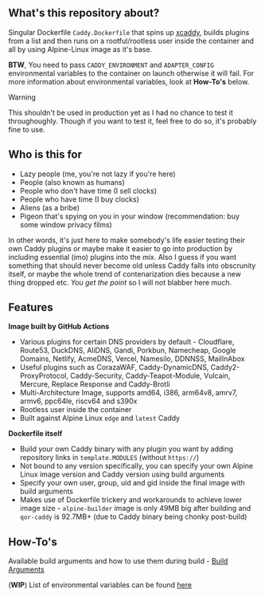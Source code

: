## What's this repository about?

Singular Dockerfile `Caddy.Dockerfile` that spins up [xcaddy](https://github.com/caddyserver/xcaddy), builds plugins from a list and then runs on a rootful/rootless user inside the container and all by using Alpine-Linux image as it's base. 

**BTW**, You need to pass `CADDY_ENVIRONMENT` and `ADAPTER_CONFIG` environmental variables to the container on launch otherwise it will fail. For more information about environmental variables, look at **How-To's** below.

> [!WARNING]
> This shouldn't be used in production yet as I had no chance to test it throughoughly. Though if you want to test it, feel free to do so, it's probably fine to use.

## Who is this for
- Lazy people (me, you're not lazy if you're here)
- People (also known as humans)
- People who don't have time (I sell clocks)
- People who have time (I buy clocks)
- Aliens (as a bribe)
- Pigeon that's spying on you in your window (recommendation: buy some window privacy films)

In other words, it's just here to make somebody's life easier testing their own Caddy plugins or maybe make it easier to go into production by including essential (imo) plugins into the mix. Also I guess if you want something that should never become old unless Caddy falls into obscrunity itself, or maybe the whole trend of contenarization dies because a new thing dropped etc. *You get the point* so I will not blabber here much.

## Features

**Image built by GitHub Actions**
- Various plugins for certain DNS providers by default - Cloudflare, Route53, DuckDNS, AliDNS, Gandi, Porkbun, Namecheap, Google Domains, Netlify, AcmeDNS, Vercel, Namesilo, DDNNSS, MailInAbox
- Useful plugins such as CorazaWAF, Caddy-DynamicDNS, Caddy2-ProxyProtocol, Caddy-Security, Caddy-Teapot-Module, Vulcain, Mercure, Replace Response and Caddy-Brotli
- Multi-Architecture Image, supports amd64, i386, arm64v8, amrv7, armv6, ppc64le, riscv64 and s390x
- Rootless user inside the container
- Built against Alpine Linux `edge` and `latest` Caddy

**Dockerfile itself**
- Build your own Caddy binary with any plugin you want by adding repository links in `template.MODULES` (without `https://`)
- Not bound to any version specifically, you can specify your own Alpine Linux image version and Caddy version using build arguments
- Specify your own user, group, uid and gid inside the final image with build arguments
- Makes use of Dockerfile trickery and workarounds to achieve lower image size - `alpine-builder` image is only 49MB big after building and `qor-caddy` is 92.7MB+ (due to Caddy binary being chonky post-build)

## How-To's

Available build arguments and how to use them during build - [Build Arguments](https://github.com/Rubberverse/qor-caddy/blob/main/BuildArguments.md)

(**WIP**) List of environmental variables can be found [here](https://github.com/Rubberverse/qor-caddy/main/Environment.MD)
